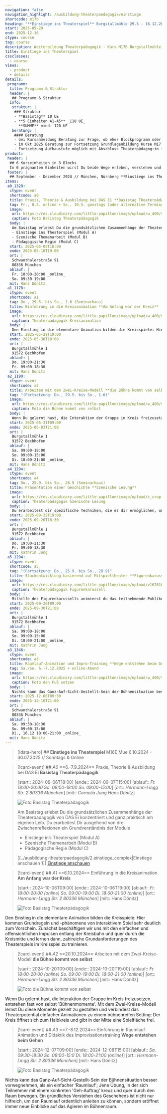 ```yaml
---
navigation: false
navigation_highlight: /ausbildung-theaterpaedagogik/einstiege
shortcode: m17b
heading: "**Einstiege ins Theaterspiel** Burgstallmühle 29.5 - 16.12.2025 // Blockseminarverlauf"
start: 2025-05-29
end: 2025-12-16
ctype: course
tag: course
description: Weiterbildung Theaterpädagogik - Kurs M17B Burgstallmühle 29.5 - 16.12.2025 // Blockseminarverlauf Burgstallmühle
title: Einstiege ins Theaterspiel
cssclasses:
  - course
views:
  - product
  - details
details:
 programm:
  title: Programm & Struktur
  header: |
   ## Programm & Struktur
  info:
   struktur: |
    ### Struktur
    - **Basistag** 10 UE
    - **5 Einheiten A1-A5** _110 UE_
    - **SUMME** mind. 120 UE
   beratung: |
    #### Beratung
    - bei Kursanmeldung Beratung zur Frage, ob eher Blockprogramm oder Tageskursverlauf sinnvoll ist
    - im Okt 2025 Beratung zur Fortsetzung Grundlagenbildung Kurse M17 oder N17
    - Fortsetzung Aufbaustufe möglich mit Abschluss Theaterpädagog:in (BuT) bis Juli 2028  
product:
 header: |
  ## 6 Kurseinheiten in 3 Blocks
  In 6 prägnanten Einheiten wirst Du beide Wege erleben, verstehen und selber anleiten: Du lernst die Methoden, die Leitungshaltung und typische Abläufe. Egal, welche Vorerfahrungen Du mitbringst sind wir sicher, dass Du dabei viel mitnehmen wirst.
 footer: |
  ## September - Dezember 2024 // München, Nürnberg **Einstiege ins Theaterspiel**
items: 
 a0_1328:
  ctype: event
  shortcode: a0
  title: Praxis, Theorie & Ausbildung bei DAS Ei **Basistag Theaterpädagogik**
  tag: Fr., 8.5. online + So., 10.5. ganztags (oder alternative Terminauswahl)
  image: 
   url: https://res.cloudinary.com/little-papillon/image/upload/w_400/v1676101506/dasei/700_dasei2022_I8A7903_cvtigl.jpg
   caption: Foto Basistag Theaterpädagogik
  body: |
   Am Basistag erlebst Du die grundsätzlichen Zusammenhänge der Theaterpädagogik von DAS Ei konzentriert und ganz praktisch am eigenen Leib. Du erarbeitest Dir ausgehend von drei Zwischenreflexionen ein Grundverständnis der Module
   - Einstiege ins Theaterspiel (Modul A)
   - Szenische Themenarbeit (Modul B)
   - Pädagogische Regie (Modul C)
  start: 2025-05-08T18:00
  ende: 2025-05-10T19:00
  ort: |
   Schwanthalerstraße 91
   80336 München
  ablauf: |
   Fr. 18:00-20:00 _online_
   So. 09:30-19:00
  mit: Hans Dönitz
 a1_1178:
  ctype: event
  shortcode: a1
  tag: Do., 29.5. bis So., 1.6 (Seminarhaus)
  title: Einführung in die Kreisanimation **Am Anfang war der Kreis**
  image: 
   url: https://res.cloudinary.com/little-papillon/image/upload/w_400/v1594788813/dasei/am_anfang_war_der_kreis_s9qh5y.jpg
   caption: Theaterpädagogik Kreisanimation
  body: |
   Den Einstieg in die elementare Animation bilden die Kreisspiele: Hier kommen Grundregeln und -phänomene von interaktivem Spiel sehr deutlich zum Vorschein. Zunächst beschäftigen wir uns mit den einfachen und offensichtlichen Impulsen entlang der Kreisbahn und quer durch die Kreismitte und lernen dann, zahlreiche Grundanforderungen des Theaterspiels im Kreisspiel zu trainieren.
  start: 2025-05-29T19:00
  ende: 2025-05-30T18:00
  ort: |
   Burgstallmühle 1
   91572 Bechhofen
  ablauf: |
   Do. 19:00-21:30
   Fr. 09:00-18:30
  mit: Hans Dönitz 
 a2_1190:
  ctype: event
  shortcode: a2 
  title: Arbeiten mit dem Zwei-Kreise-Modell **die Bühne kommt von selbst**
  tag: "(Fortsetzung: Do., 29.5. bis So., 1.6)"
  image: 
   url: https://res.cloudinary.com/little-papillon/image/upload/w_400/v1676100503/dasei/377_dasei2022_I8A6515_p6aee7.jpg
   caption: Foto die Bühne kommt von selbst
  body: |
   Wenn Du gelernt hast, die Interaktion der Gruppe im Kreis freizusetzen, entstehen fast von selbst 'Bühnenmomente'. Mit dem Zwei-Kreise-Modell lernst Du diese Momente gezielt zu gestalten und verbindest das Theaterpotential einfacher Animationen zu einem bühnenreifen Setting: Der Kreis öffnet sich zum Halbkreis und gibt in der Mitte eine Spielfläche frei.
  start: 2025-05-31T09:00
  ende: 2025-06-03T21:00
  ort: |
   Burgstallmühle 1
   91572 Bechhofen
  ablauf: |
   Sa. 09:00-18:00
   So. 09:00-15:00
   Di. 18:00-21:00 _online_
  mit: Hans Dönitz
 a4_1294:
  ctype: event
  shortcode: a4
  tag: Do., 25.9. bis So., 28.9 (Seminarhaus)
  title: Präsentation einer Geschichte **Szenische Lesung**
  image: 
   url: https://res.cloudinary.com/little-papillon/image/upload/c_crop,h_2200,w_2200,x_1,y_100/c_scale,h_350,w_350/v1676102664/dasei/einstiege.jpg
   caption: Theaterpädagogik Szenische Lesung
  body: |
   Du erarbeitest dir spezifische Techniken, die es dir ermöglichen, unmittelbar in verschiedene Rollen zu schlüpfen. Für das teilnehmende Publikum bringst du auf diese Weise die Magie einer Geschichte zum Vorschein und interagierst als Animationsfigur. Die durch sie vermittelten Erlebnissen, können zum Auftakt eines Theaterstücks werden.
  start: 2025-09-25T19:00
  ende: 2025-09-26T18:30
  ort: |
   Burgstallmühle 1
   91572 Bechhofen
  ablauf: |
   Do. 19:00-21:30
   Fr. 09:00-18:30
  mit: Kathrin Jung
 a5_1294:
  ctype: event
  shortcode: a5
  tag: "(Fortsetzung: Do., 25.9. bis So., 28.9)"
  title: Stückentwicklung basierend auf Mitspieltheater **Figurenkarussell**
  image: 
   url: https://res.cloudinary.com/little-papillon/image/upload/v1676100144/dasei/figurenkarussell.jpg
   caption: Theaterpädagogik Figurenkarussell
  body: |
   Mithilfe des Figurenkarussells animierst du das teilnehmende Publikum aktiv in das Bühnengeschehen einzusteigen. Mühelos und ohne Umschweife gelingt es so, Zuschauende zu Mitspielenden zu machen. Wurde eine Rolle von einem oder mehreren Teilnehmenden übernommen, dreht sich das Figurenkarussell zur nächsten Figur.
  start: 2025-09-26T09:00
  ende: 2025-09-30T21:00
  ort: |
   Burgstallmühle 1
   91572 Bechhofen
  ablauf: |
   Sa. 09:00-18:00
   So. 09:00-15:00
   Di. 18:00-21:00 _online_
  mit: Kathrin Jung
 a3_1346:
  ctype: event
  shortcode: a3
  title: Raumlauf-Animation und Impro-Training **Wege entstehen beim Gehen**
  tag: Sa./So. 6.-7.12.2025 + online-Abend
  image: 
   url: https://res.cloudinary.com/little-papillon/image/upload/w_400/v1676101054/dasei/wege_entstehen_beim_gehen.jpg
   caption: Foto den Fuß setzen
  body: |
   Nichts kann das Ganz-Auf-Sicht-Gestellt-Sein der Bühnensituation besser vorwegnehmen, als ein einfacher 'Raumlauf'; Jene Übung, in der sich Teilnehmer mit einem konkreten 'Geh-Auftrag' kreuz und quer durch den Raum bewegen. Ein gründliches Verstehen des Geschehens ist nicht nur hilfreich, um den Raumlauf ordentlich anleiten zu können, sondern eröffnet immer neue Einblicke auf das Agieren im Bühnenraum.
  start: 2025-12-06T09:30
  ende: 2025-12-16T21:00
  ort: |
   Schwanthalerstraße 91
   80336 München
  ablauf: |
   Sa. 09:30-18:30
   So. 09:00-15:00
   Di., 16.12 18:00-21:00 _online_
  mit: Hans Dönitz
---
```

> [!data-hero] ## **Einstiege ins Theaterspiel** M16E Mue 6.10.2024 - 30.07.2025 // Sonntags & Online

> [!card-event] ## _A0_ ==6.-7.9.2024== Praxis, Theorie & Ausbildung bei DAS Ei **Basistag Theaterpädagogik**
> 
> [start:: 2024-09-06T18:00]
> [ende:: 2024-09-07T15:00]
> [ablauf:: _Fr. 18:00-20:00_  _Sa. 09:00-18:00_  _So. 09:00-15:00_]
> [ort:: _Hermann-Lingg Str. 2_  _80336 München_]
> [mit:: _Cornelia Jung_  _Hans Dönitz_] 
> 
> ![Foto Basistag Theaterpädagogik](https://res.cloudinary.com/little-papillon/image/upload/w_400/v1676101506/dasei/700_dasei2022_I8A7903_cvtigl.jpg)
> 
> Am Basistag erlebst Du die grundsätzlichen Zusammenhänge der Theaterpädagogik von DAS Ei konzentriert und ganz praktisch am eigenen Leib. Du erarbeitest Dir ausgehend von drei Zwischenreflexionen ein Grundverständnis der Module
> - Einstiege in’s Theaterspiel (Modul A) 
> - Szenische Themenarbeit (Modul B) 
> - Pädagogische Regie (Modul C)
> 
> [[../ausbildung-theaterpaedagogik/2.einstiege_complex|Einstiege anschauen 1]] [Einstiege anschauen](https://dasei.eu)

> [!card-event] ## _A1_ ==6.10.2024== Einführung in die Kreisanimation **Am Anfang war der Kreis** 
> 
> [start:: 2024-10-06T09:00]
> [ende:: 2024-10-06T19:00] 
> [ablauf:: _Fr. 18:00-20:00 (online)_  _So. 09:00-19:00_  _Di. 18:00-21:00 (online)_]
> [ort:: _Hermann-Lingg Str. 2_  _80336 München_]
> [mit:: Hans Dönitz]
> 
> ![Foto Basistag Theaterpädagogik](https://res.cloudinary.com/little-papillon/image/upload/w_400/v1594788813/dasei/am_anfang_war_der_kreis_s9qh5y.jpg)
> 
Den Einstieg in die elementare Animation bilden die Kreisspiele: Hier kommen Grundregeln und -phänomene von interaktivem Spiel sehr deutlich zum Vorschein. Zunächst beschäftigen wir uns mit den einfachen und offensichtlichen Impulsen entlang der Kreisbahn und quer durch die Kreismitte und lernen dann, zahlreiche Grundanforderungen des Theaterspiels im Kreisspiel zu trainieren. 

> [!card-event] ## _A2_ ==20.10.2024== Arbeiten mit dem Zwei-Kreise-Modell **die Bühne kommt von selbst**
> 
> [start:: 2024-10-20T09:00]
> [ende:: 2024-10-20T19:00]
> [ablauf:: _Fr. 18:00-20:00 (online)_  _So. 09:00-19:00_  _Di. 18:00-21:00 (online)_]
> [ort:: _Hermann-Lingg Str. 2_  _80336 München_]
> [mit:: Hans Dönitz]
> 
> ![Foto die Bühne kommt von selbst](https://res.cloudinary.com/little-papillon/image/upload/w_400/v1676100503/dasei/377_dasei2022_I8A6515_p6aee7.jpg)
> 
Wenn Du gelernt hast, die Interaktion der Gruppe im Kreis freizusetzen, entstehen fast von selbst 'Bühnenmomente'. Mit dem Zwei-Kreise-Modell lernst Du diese Momente gezielt zu gestalten und verbindest das Theaterpotential einfacher Animationen zu einem bühnenreifen Setting: Der Kreis öffnet sich zum Halbkreis und gibt in der Mitte eine Spielfläche frei.

> [!card-event] ## _A3_ ==7.-8.12.2024== Einführung in Raumlauf-Animation und Didaktik des Improvisationstraining **Wege entstehen beim Gehen**
> 
> [start:: 2024-12-07T09:00]
> [ende:: 2024-12-08T15:00]
> [ablauf:: _Sa. 09:30-18:30_ _So. 09:00-15:0_  _Di. 18:00-21:00 (online)_]
> [ort:: _Hermann-Lingg Str. 2_  _80336 München_]
> [mit:: Hans Dönitz]
> 
> ![Foto Basistag Theaterpädagogik](https://res.cloudinary.com/little-papillon/image/upload/w_400/v1676101054/dasei/wege_entstehen_beim_gehen.jpg)
> 
Nichts kann das Ganz-Auf-Sicht-Gestellt-Sein der Bühnensituation besser vorwegnehmen, als ein einfacher 'Raumlauf'; Jene Übung, in der sich Teilnehmer mit einem konkreten 'Geh-Auftrag' kreuz und quer durch den Raum bewegen. Ein gründliches Verstehen des Geschehens ist nicht nur hilfreich, um den Raumlauf ordentlich anleiten zu können, sondern eröffnet immer neue Einblicke auf das Agieren im Bühnenraum.

<!-- PUBLISH-FROM-HERE -->
